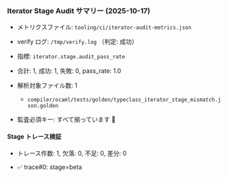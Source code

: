 ### Iterator Stage Audit サマリー (2025-10-17)

- メトリクスファイル: `tooling/ci/iterator-audit-metrics.json`
- verify ログ: `/tmp/verify.log` （判定: 成功）
- 指標: `iterator.stage.audit_pass_rate`
- 合計: 1, 成功: 1, 失敗: 0, pass_rate: 1.0
- 解析対象ファイル数: 1
  - `compiler/ocaml/tests/golden/typeclass_iterator_stage_mismatch.json.golden`

- 監査必須キー: すべて揃っています 🎉

#### Stage トレース検証
- トレース件数: 1, 欠落: 0, 不足: 0, 差分: 0

- ✅ trace#0: stage=beta